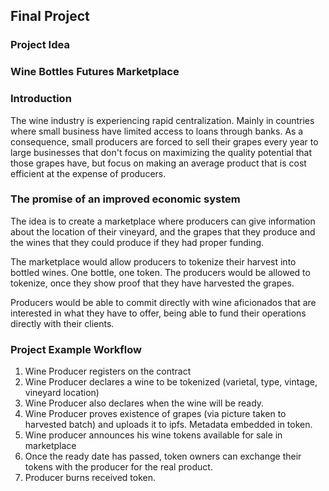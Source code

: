 ## Final Project

### Project Idea

### Wine Bottles Futures Marketplace

### Introduction
The wine industry is experiencing rapid centralization. Mainly in countries where small business have limited access to loans through banks. As a consequence, small producers are forced to sell their grapes every year to large businesses that don't focus on maximizing the quality potential that those grapes have, but focus on making an average product that is cost efficient at the expense of producers.

### The promise of an improved economic system
The idea is to create a marketplace where producers can give information about the location of their vineyard, and the grapes that they produce and the wines that they could produce if they had proper funding. 

The marketplace would allow producers to tokenize their harvest into bottled wines. One bottle, one token. The producers would be allowed to tokenize, once they show proof that they have harvested the grapes.

Producers would be able to commit directly with wine aficionados that are interested in what they have to offer, being able to fund their operations directly with their clients.


### Project Example Workflow
1. Wine Producer registers on the contract
2. Wine Producer declares a wine to be tokenized (varietal, type, vintage, vineyard location)
3. Wine Producer also declares when the wine will be ready.
4. Wine Producer proves existence of grapes (via picture taken to harvested batch) and uploads it to ipfs. Metadata embedded in token.
5. Wine producer announces his wine tokens available for sale in marketplace
6. Once the ready date has passed, token owners can exchange their tokens with the producer for the real product.
7. Producer burns received token.
